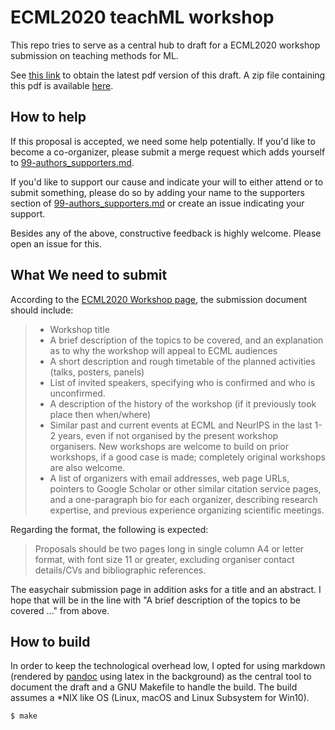 # ECML2020 teachML workshop

This repo tries to serve as a central hub to draft for a ECML2020 workshop submission on teaching methods for ML. 

See [this link](https://gitlab.com/psteinb/icml2020-teachml-workshop/-/jobs/artifacts/master/browse?job=compile_pdf) to obtain the latest pdf version of this draft. A zip file containing this pdf is available [here](https://gitlab.com/psteinb/icml2020-teachml-workshop/-/jobs/artifacts/master/browse?job=compile_pdf).

## How to help

If this proposal is accepted, we need some help potentially. If you'd like to become a co-organizer, please submit a merge request which adds yourself to [99-authors_supporters.md](99-authors_supporters.md). 

If you'd like to support our cause and indicate your will to either attend or to submit something, please do so by adding your name to the supporters section of [99-authors_supporters.md](99-authors_supporters.md) or create an issue indicating your support.

Besides any of the above, constructive feedback is highly welcome. Please open an issue for this.

## What We need to submit

According to the [ECML2020 Workshop page](https://icml.cc/Conferences/2020/CallForWorkshops), the submission document should include:

> * Workshop title
> * A brief description of the topics to be covered, and an explanation as to why the workshop will appeal to ECML audiences
> * A short description and rough timetable of the planned activities (talks, posters, panels)
> * List of invited speakers, specifying who is confirmed and who is unconfirmed.
> * A description of the history of the workshop (if it previously took place then when/where)
> * Similar past and current events at ECML and NeurIPS in the last 1-2 years, even if not organised by the present workshop organisers. New workshops are welcome to build on prior workshops, if a good case is made; completely original workshops are also welcome.
> * A list of organizers with email addresses, web page URLs, pointers to Google Scholar or other similar citation service pages, and a one-paragraph bio for each organizer, describing research expertise, and previous experience organizing scientific meetings.

Regarding the format, the following is expected:

> Proposals should be two pages long in single column A4 or letter format, with font size 11 or greater, excluding organiser contact details/CVs and bibliographic references.

The easychair submission page in addition asks for a title and an abstract. I hope that will be in the line with "A brief description of the topics to be covered ..." from above.

## How to build

In order to keep the technological overhead low, I opted for using markdown (rendered by [pandoc](https://pandoc.org) using latex in the background) as the central tool to document the draft and a GNU Makefile to handle the build. The build assumes a *NIX like OS (Linux, macOS and Linux Subsystem for Win10).

``` shell
$ make 
```


